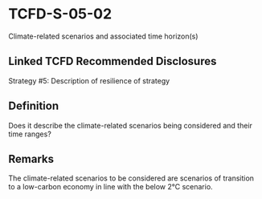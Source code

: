 # TCFD-S-05-02

Climate-related scenarios and associated time horizon(s)

## Linked TCFD Recommended Disclosures

Strategy #5: Description of resilience of strategy

## Definition

Does it describe the climate-related scenarios being considered and their time ranges?

## Remarks

The climate-related scenarios to be considered are scenarios of transition to a low-carbon economy in line with the below 2°C scenario.

